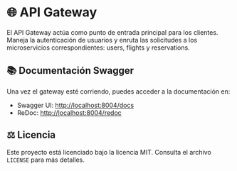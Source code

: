 # 🌐 API Gateway

El API Gateway actúa como punto de entrada principal para los clientes. Maneja la autenticación de usuarios y enruta las solicitudes a los microservicios correspondientes: users, flights y reservations.

## 📚 Documentación Swagger

Una vez el gateway esté corriendo, puedes acceder a la documentación en:

- Swagger UI: [http://localhost:8004/docs](http://localhost:8004/docs)
- ReDoc: [http://localhost:8004/redoc](http://localhost:8004/redoc)

## ⚖️ Licencia

Este proyecto está licenciado bajo la licencia MIT. Consulta el archivo `LICENSE` para más detalles.
